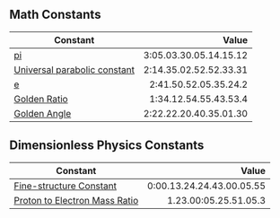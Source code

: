 ## Math Constants

Constant | Value
--- | ---:
[pi](https://en.wikipedia.org/wiki/Pi) | 3:05.03.30.05.14.15.12
[Universal parabolic constant](https://en.wikipedia.org/wiki/Universal_parabolic_constant) | 2:14.35.02.52.52.33.31
[e](https://en.wikipedia.org/wiki/E_(mathematical_constant)) | 2:41.50.52.05.35.24.2
[Golden Ratio](https://en.wikipedia.org/wiki/Golden_ratio) | 1:34.12.54.55.43.53.4
[Golden Angle](https://en.wikipedia.org/wiki/Golden_angle) | 2:22.22.20.40.35.01.30

## Dimensionless Physics Constants

Constant | Value
--- | ---:
[Fine-structure Constant](https://en.wikipedia.org/wiki/Fine-structure_constant) | 0:00.13.24.24.43.00.05.55
[Proton to Electron Mass Ratio](https://en.wikipedia.org/wiki/Proton-to-electron_mass_ratio) | 1.23.00:05.25.51.05.3

